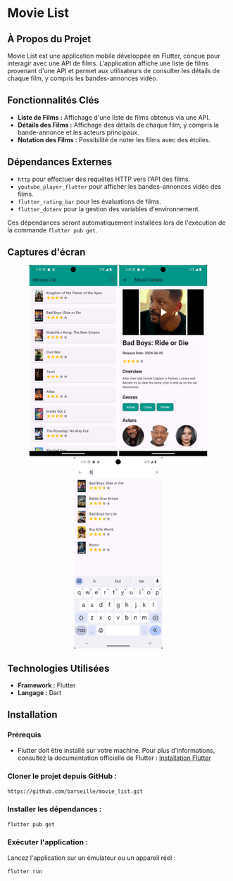 # Movie List

## À Propos du Projet

Movie List est une application mobile développée en Flutter, conçue pour interagir avec une API de films. L'application affiche une liste de films provenant d'une API et permet aux utilisateurs de consulter les détails de chaque film, y compris les bandes-annonces vidéo.

## Fonctionnalités Clés

- **Liste de Films :** Affichage d'une liste de films obtenus via une API.
- **Détails des Films :** Affichage des détails de chaque film, y compris la bande-annonce et les acteurs principaux.
- **Notation des Films :** Possibilité de noter les films avec des étoiles.

## Dépendances Externes

- `http` pour effectuer des requêtes HTTP vers l'API des films.
- `youtube_player_flutter` pour afficher les bandes-annonces vidéo des films.
- `flutter_rating_bar` pour les évaluations de films.
- `flutter_dotenv` pour la gestion des variables d'environnement.

Ces dépendances seront automatiquement installées lors de l'exécution de la commande `flutter pub get`.


## Captures d'écran

<p align="center">
  <img src="assets/images/1.png" alt="Capture d'écran 1" width="200"/>
  <img src="assets/images/2.png" alt="Capture d'écran 2" width="200"/>
  <img src="assets/images/3.png" alt="Capture d'écran 3" width="200"/>
</p>

## Technologies Utilisées

- **Framework :** Flutter
- **Langage :** Dart

## Installation

### Prérequis

- Flutter doit être installé sur votre machine. Pour plus d'informations, consultez la documentation officielle de Flutter : [Installation Flutter](https://flutter.dev/docs/get-started/install)


### Cloner le projet depuis GitHub :
```
https://github.com/barseille/movie_list.git
```

### Installer les dépendances :
```
flutter pub get
```

### Exécuter l'application :

Lancez l'application sur un émulateur ou un appareil réel :
```
flutter run
```

